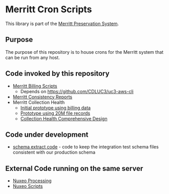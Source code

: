 # Merritt Cron Scripts

This library is part of the [Merritt Preservation System](https://github.com/CDLUC3/mrt-doc).

## Purpose
The purpose of this repository is to house crons for the Merritt system that can be run from any host.
## Code invoked by this repository
- [Merritt Billing Scripts](https://github.com/CDLUC3/mrt-admin-lambda/tree/main/merrit-billing)
  - Depends on https://github.com/CDLUC3/uc3-aws-cli
- [Merritt Consistency Reports](https://github.com/CDLUC3/mrt-admin-lambda)
- Merritt Collection Health
  - [Initial prototype using billing data](viz) 
  - [Prototype using 20M file records](coll-health)
  - [Collection Health Comprehensive Design](coll-health-obj-analysis)

## Code under development
- [schema extract code](schema) - code to keep the integration test schema files consistent with our production schema

## External Code running on the same server
- [Nuxeo Processing](https://github.com/CDLUC3/mrt-atom)
- [Nuxeo Scripts](https://github.com/CDLUC3/mrt-atom)

